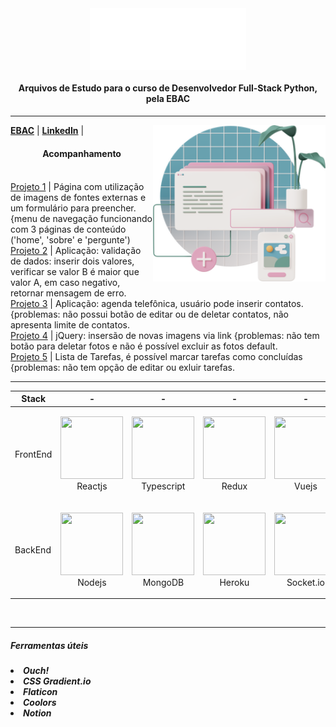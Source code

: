 <div align="center">
  <img align="center" width="250px" src="https://github.com/karolinadornelas/curso-ebac-fullstack/blob/main/assets/ebac.png">
  <h4>Arquivos de Estudo para o curso de Desenvolvedor Full-Stack Python, pela EBAC<h4>
</div>

<hr>
    
<img
     align="right"
     height="250"
     src="https://github.com/karolinadornelas/curso-ebac-fullstack/blob/main/assets/3d-casual-life-article-review.png">
    
[**EBAC**](https://ebaconline.com.br/) |
[**LinkedIn**](https://www.linkedin.com/in/karolina-dornelas-b6aa29239/) |
<p align="center">
          <h4 align="center">Acompanhamento</h4> 
      <p>
  <br>
  <a href="https://receitinhas-ebac.vercel.app">Projeto 1</a> | Página com utilização de imagens de fontes externas e um formulário para preencher. {menu de navegação funcionando com 3 páginas de conteúdo ('home', 'sobre' e 'pergunte') <br>
  <a href="https://curso-ebac-frontend-html-js.vercel.app/">Projeto 2</a> | Aplicação: validação de dados: inserir dois valores, verificar se valor B é maior que valor A, em caso negativo, retornar mensagem de erro. <br>
  <a href="https://agenda-ivory.vercel.app/">Projeto 3</a> | Aplicação: agenda telefônica, usuário pode inserir contatos.  {problemas: não possui botão de editar ou de deletar contatos, não apresenta limite de contatos. <br>
  <a href="https://galeria-fawn.vercel.app/">Projeto 4</a> | jQuery: insersão de novas imagens via link {problemas: não tem botão para deletar fotos e não é possível excluir as fotos default. <br>
  <a href="https://lista-de-tarefas-lime.vercel.app/">Projeto 5</a> | Lista de Tarefas, é possível marcar tarefas como concluídas {problemas: não tem opção de editar ou exluir tarefas.
  <br>
  <hr>
    


| Stack    | -                                                                                                  | -                                                                                                 | -                                                                                                | -                                                                                                                | -                                                                                                   |
| -------- | -------------------------------------------------------------------------------------------------- | ------------------------------------------------------------------------------------------------- | ------------------------------------------------------------------------------------------------ | ---------------------------------------------------------------------------------------------------------------- | --------------------------------------------------------------------------------------------------- |
| FrontEnd | <p align="center"><img src="https://cdn.jsdelivr.net/gh/devicons/devicon/icons/react/react-original.svg" width="100" height="100"> <br/>Reactjs</p> | <p align="center"><img src="https://cdn.jsdelivr.net/gh/devicons/devicon/icons/typescript/typescript-original.svg" width="100" height="100"> <br />Typescript</p>  | <p align="center"><img src="https://cdn.jsdelivr.net/gh/devicons/devicon/icons/redux/redux-original.svg" width="100" height="100"> <br />Redux</p>   | <p align="center"><img src="https://cdn.jsdelivr.net/gh/devicons/devicon/icons/vuejs/vuejs-original.svg" width="100" height="100"> <br />Vuejs</p> | <p align="center"><img src="https://cdn.jsdelivr.net/gh/devicons/devicon/icons/python/python-original.svg" width="100" height="100"> <br />Python</p>
| BackEnd  | <p align="center"><img src="https://cdn.jsdelivr.net/gh/devicons/devicon/icons/nodejs/nodejs-plain.svg" width="100" height="100"> <br />Nodejs</p>   | <p align="center"><img src="https://cdn.jsdelivr.net/gh/devicons/devicon/icons/mongodb/mongodb-plain.svg" width="100" height="100"> <br />MongoDB</p> | <p align="center"><img src="https://cdn.jsdelivr.net/gh/devicons/devicon/icons/heroku/heroku-original.svg" width="100" height="100"> <br/>Heroku</p> | <p align="center"><img src="https://cdn.jsdelivr.net/gh/devicons/devicon/icons/socketio/socketio-original.svg" width="100" height="100"> <br />Socket.io</p>               | <p align="center"><img src="https://cdn.jsdelivr.net/gh/devicons/devicon/icons/python/python-original.svg" width="100" height="100"> <br />Python</p>
  <br>
    <hr>
    <h5>Ferramentas úteis<h5>
   <li>Ouch!</li>
   <li>CSS Gradient.io</li>
   <li>Flaticon</li>
   <li>Coolors</li>
  <li>Notion</li>


  
  
